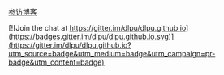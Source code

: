 [参访博客](http://yindongliang.com)


[![Join the chat at https://gitter.im/dlpu/dlpu.github.io](https://badges.gitter.im/dlpu/dlpu.github.io.svg)](https://gitter.im/dlpu/dlpu.github.io?utm_source=badge&utm_medium=badge&utm_campaign=pr-badge&utm_content=badge)